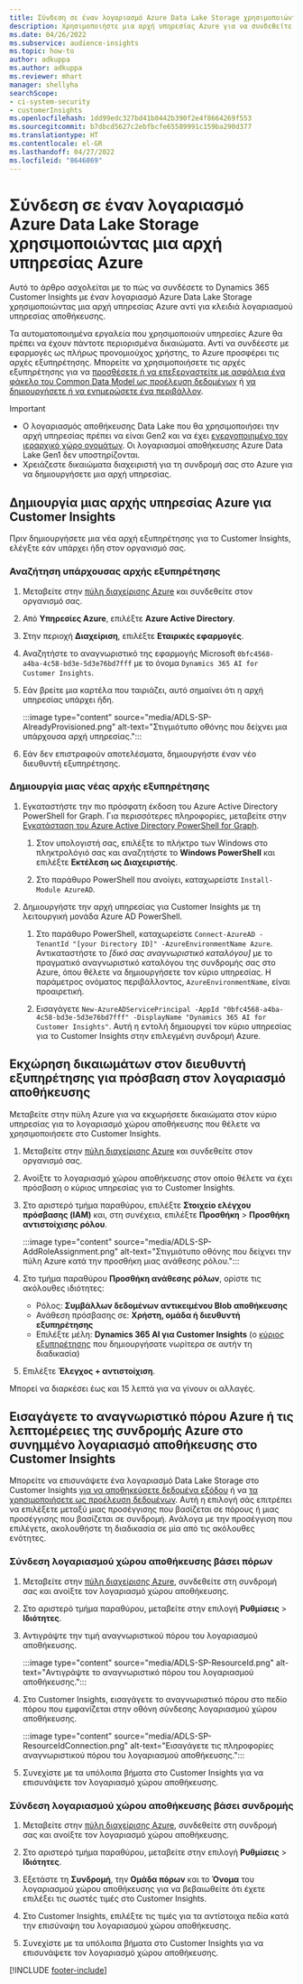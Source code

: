 ```yaml
---
title: Σύνδεση σε έναν λογαριασμό Azure Data Lake Storage χρησιμοποιώντας μια αρχή υπηρεσίας
description: Χρησιμοποιήστε μια αρχή υπηρεσίας Azure για να συνδεθείτε στη δική σας λίμνη δεδομένων.
ms.date: 04/26/2022
ms.subservice: audience-insights
ms.topic: how-to
author: adkuppa
ms.author: adkuppa
ms.reviewer: mhart
manager: shellyha
searchScope:
- ci-system-security
- customerInsights
ms.openlocfilehash: 1dd99edc327bd41b0442b390f2e4f8664269f553
ms.sourcegitcommit: b7dbcd5627c2ebfbcfe65589991c159ba290d377
ms.translationtype: HT
ms.contentlocale: el-GR
ms.lasthandoff: 04/27/2022
ms.locfileid: "8646869"
---
```

# <a name="connect-to-an-azure-data-lake-storage-account-by-using-an-azure-service-principal"></a>Σύνδεση σε έναν λογαριασμό Azure Data Lake Storage χρησιμοποιώντας μια αρχή υπηρεσίας Azure

Αυτό το άρθρο ασχολείται με το πώς να συνδέσετε το Dynamics 365 Customer Insights με έναν λογαριασμό Azure Data Lake Storage χρησιμοποιώντας μια αρχή υπηρεσίας Azure αντί για κλειδιά λογαριασμού υπηρεσίας αποθήκευσης. 

Τα αυτοματοποιημένα εργαλεία που χρησιμοποιούν υπηρεσίες Azure θα πρέπει να έχουν πάντοτε περιορισμένα δικαιώματα. Αντί να συνδέεστε με εφαρμογές ως πλήρως προνομιούχος χρήστης, το Azure προσφέρει τις αρχές εξυπηρέτησης. Μπορείτε να χρησιμοποιήσετε τις αρχές εξυπηρέτησης για να [προσθέσετε ή να επεξεργαστείτε με ασφάλεια ένα φάκελο του Common Data Model ως προέλευση δεδομένων](connect-common-data-model.md) ή [να δημιουργήσετε ή να ενημερώσετε ένα περιβάλλον](create-environment.md).

> [!IMPORTANT]
> - Ο λογαριασμός αποθήκευσης Data Lake που θα χρησιμοποιήσει την αρχή υπηρεσίας πρέπει να είναι Gen2 και να έχει [ενεργοποιημένο τον ιεραρχικό χώρο ονομάτων](/azure/storage/blobs/data-lake-storage-namespace). Οι λογαριασμοί αποθήκευσης Azure Data Lake Gen1 δεν υποστηρίζονται.
> - Χρειάζεστε δικαιώματα διαχειριστή για τη συνδρομή σας στο Azure για να δημιουργήσετε μια αρχή υπηρεσίας.

## <a name="create-an-azure-service-principal-for-customer-insights"></a>Δημιουργία μιας αρχής υπηρεσίας Azure για Customer Insights

Πριν δημιουργήσετε μια νέα αρχή εξυπηρέτησης για το Customer Insights, ελέγξτε εάν υπάρχει ήδη στον οργανισμό σας.

### <a name="look-for-an-existing-service-principal"></a>Αναζήτηση υπάρχουσας αρχής εξυπηρέτησης

1. Μεταβείτε στην [πύλη διαχείρισης Azure](https://portal.azure.com) και συνδεθείτε στον οργανισμό σας.

2. Από **Υπηρεσίες Azure**, επιλέξτε **Azure Active Directory**.

3. Στην περιοχή **Διαχείριση**, επιλέξτε **Εταιρικές εφαρμογές**.

4. Αναζητήστε το αναγνωριστικό της εφαρμογής Microsoft `0bfc4568-a4ba-4c58-bd3e-5d3e76bd7fff` με το όνομα `Dynamics 365 AI for Customer Insights`.

5. Εάν βρείτε μια καρτέλα που ταιριάζει, αυτό σημαίνει ότι η αρχή υπηρεσίας υπάρχει ήδη. 
   
   :::image type="content" source="media/ADLS-SP-AlreadyProvisioned.png" alt-text="Στιγμιότυπο οθόνης που δείχνει μια υπάρχουσα αρχή υπηρεσίας.":::
   
6. Εάν δεν επιστραφούν αποτελέσματα, δημιουργήστε έναν νέο διευθυντή εξυπηρέτησης.

### <a name="create-a-new-service-principal"></a>Δημιουργία μιας νέας αρχής εξυπηρέτησης

1. Εγκαταστήστε την πιο πρόσφατη έκδοση του Azure Active Directory PowerShell for Graph. Για περισσότερες πληροφορίες, μεταβείτε στην [Eγκατάσταση του Azure Active Directory PowerShell for Graph](/powershell/azure/active-directory/install-adv2).

   1. Στον υπολογιστή σας, επιλέξτε το πλήκτρο των Windows στο πληκτρολόγιό σας και αναζητήστε το **Windows PowerShell** και επιλέξτε **Εκτέλεση ως Διαχειριστής**.
   
   1. Στο παράθυρο PowerShell που ανοίγει, καταχωρείστε `Install-Module AzureAD`.

2. Δημιουργήστε την αρχή υπηρεσίας για Customer Insights με τη λειτουργική μονάδα Azure AD PowerShell.

   1. Στο παράθυρο PowerShell, καταχωρείστε `Connect-AzureAD -TenantId "[your Directory ID]" -AzureEnvironmentName Azure`. Αντικαταστήστε το *[δικό σας αναγνωριστικό καταλόγου]* με το πραγματικό αναγνωριστικό καταλόγου της συνδρομής σας στο Azure, όπου θέλετε να δημιουργήσετε τον κύριο υπηρεσίας. Η παράμετρος ονόματος περιβάλλοντος, `AzureEnvironmentName`, είναι προαιρετική.
  
   1. Εισαγάγετε `New-AzureADServicePrincipal -AppId "0bfc4568-a4ba-4c58-bd3e-5d3e76bd7fff" -DisplayName "Dynamics 365 AI for Customer Insights"`. Αυτή η εντολή δημιουργεί τον κύριο υπηρεσίας για το Customer Insights στην επιλεγμένη συνδρομή Azure. 

## <a name="grant-permissions-to-the-service-principal-to-access-the-storage-account"></a>Εκχώρηση δικαιωμάτων στον διευθυντή εξυπηρέτησης για πρόσβαση στον λογαριασμό αποθήκευσης

Μεταβείτε στην πύλη Azure για να εκχωρήσετε δικαιώματα στον κύριο υπηρεσίας για το λογαριασμό χώρου αποθήκευσης που θέλετε να χρησιμοποιήσετε στο Customer Insights.

1. Μεταβείτε στην [πύλη διαχείρισης Azure](https://portal.azure.com) και συνδεθείτε στον οργανισμό σας.

1. Ανοίξτε το λογαριασμό χώρου αποθήκευσης στον οποίο θέλετε να έχει πρόσβαση ο κύριος υπηρεσίας για το Customer Insights.

1. Στο αριστερό τμήμα παραθύρου, επιλέξτε **Στοιχείο ελέγχου πρόσβασης (IAM)** και, στη συνέχεια, επιλέξτε **Προσθήκη** > **Προσθήκη αντιστοίχισης ρόλου**.

   :::image type="content" source="media/ADLS-SP-AddRoleAssignment.png" alt-text="Στιγμιότυπο οθόνης που δείχνει την πύλη Azure κατά την προσθήκη μιας ανάθεσης ρόλου.":::

1. Στο τμήμα παραθύρου **Προσθήκη ανάθεσης ρόλων**, ορίστε τις ακόλουθες ιδιότητες:
   - Ρόλος: **Συμβάλλων δεδομένων αντικειμένου Blob αποθήκευσης**
   - Ανάθεση πρόσβασης σε: **Χρήστη, ομάδα ή διευθυντή εξυπηρέτησης**
   - Επιλέξτε μέλη: **Dynamics 365 AI για Customer Insights** (ο [κύριος εξυπηρέτησης](#create-a-new-service-principal) που δημιουργήσατε νωρίτερα σε αυτήν τη διαδικασία)

1.  Επιλέξτε **Έλεγχος + αντιστοίχιση**.

Μπορεί να διαρκέσει έως και 15 λεπτά για να γίνουν οι αλλαγές.

## <a name="enter-the-azure-resource-id-or-the-azure-subscription-details-in-the-storage-account-attachment-to-customer-insights"></a>Εισαγάγετε το αναγνωριστικό πόρου Azure ή τις λεπτομέρειες της συνδρομής Azure στο συνημμένο λογαριασμό αποθήκευσης στο Customer Insights

Μπορείτε να επισυνάψετε ένα λογαριασμό Data Lake Storage στο Customer Insights [για να αποθηκεύσετε δεδομένα εξόδου](manage-environments.md) ή να [ τα χρησιμοποιήσετε ως προέλευση δεδομένων](connect-dataverse-managed-lake.md). Αυτή η επιλογή σάς επιτρέπει να επιλέξετε μεταξύ μιας προσέγγισης που βασίζεται σε πόρους ή μιας προσέγγισης που βασίζεται σε συνδρομή. Ανάλογα με την προσέγγιση που επιλέγετε, ακολουθήστε τη διαδικασία σε μία από τις ακόλουθες ενότητες.

### <a name="resource-based-storage-account-connection"></a>Σύνδεση λογαριασμού χώρου αποθήκευσης βάσει πόρων

1. Μεταβείτε στην [πύλη διαχείρισης Azure](https://portal.azure.com), συνδεθείτε στη συνδρομή σας και ανοίξτε τον λογαριασμό χώρου αποθήκευσης.

1. Στο αριστερό τμήμα παραθύρου, μεταβείτε στην επιλογή **Ρυθμίσεις** > **Ιδιότητες**.

1. Αντιγράψτε την τιμή αναγνωριστικού πόρου του λογαριασμού αποθήκευσης.

   :::image type="content" source="media/ADLS-SP-ResourceId.png" alt-text="Αντιγράψτε το αναγνωριστικό πόρου του λογαριασμού αποθήκευσης.":::

1. Στο Customer Insights, εισαγάγετε το αναγνωριστικό πόρου στο πεδίο πόρου που εμφανίζεται στην οθόνη σύνδεσης λογαριασμού χώρου αποθήκευσης.

   :::image type="content" source="media/ADLS-SP-ResourceIdConnection.png" alt-text="Εισαγάγετε τις πληροφορίες αναγνωριστικού πόρου του λογαριασμού αποθήκευσης.":::   

1. Συνεχίστε με τα υπόλοιπα βήματα στο Customer Insights για να επισυνάψετε τον λογαριασμό χώρου αποθήκευσης.

### <a name="subscription-based-storage-account-connection"></a>Σύνδεση λογαριασμού χώρου αποθήκευσης βάσει συνδρομής

1. Μεταβείτε στην [πύλη διαχείρισης Azure](https://portal.azure.com), συνδεθείτε στη συνδρομή σας και ανοίξτε τον λογαριασμό χώρου αποθήκευσης.

1. Στο αριστερό τμήμα παραθύρου, μεταβείτε στην επιλογή **Ρυθμίσεις** > **Ιδιότητες**.

1. Εξετάστε τη **Συνδρομή**, την **Ομάδα πόρων** και το **Όνομα** του λογαριασμού χώρου αποθήκευσης για να βεβαιωθείτε ότι έχετε επιλέξει τις σωστές τιμές στο Customer Insights.

1. Στο Customer Insights, επιλέξτε τις τιμές για τα αντίστοιχα πεδία κατά την επισύναψη του λογαριασμού χώρου αποθήκευσης.

1. Συνεχίστε με τα υπόλοιπα βήματα στο Customer Insights για να επισυνάψετε τον λογαριασμό χώρου αποθήκευσης.


[!INCLUDE [footer-include](includes/footer-banner.md)]